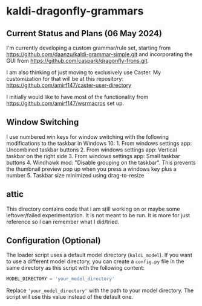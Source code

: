 # kaldi-dragonfly-grammars
## Current Status and Plans (06 May 2024)

I'm currently developing a custom grammar/rule set, starting from https://github.com/daanzu/kaldi-grammar-simple.git and incorporating the GUI from https://github.com/caspark/dragonfly-frons.git. 

I am also thinking of just moving to exclusively use Caster. My customization for that will be at this repository: https://github.com/amirf147/caster-user-directory

I initially would like to have most of the functionality from https://github.com/amirf147/wsrmacros set up. 

## Window Switching
I use numbered win keys for window switching with the following
modifications to the taskbar in Windows 10:
    1. From windows settings app: Uncombined taskbar buttons
    2. From windows settings app: Vertical taskbar on the right side
    3. From windows settings app: Small taskbar buttons
    4. Windhawk mod: "Disable grouping on the taskbar". This prevents
       the thumbnail preview pop up when you press a windows key plus
       a number
    5. Taskbar size minimized using drag-to-resize

## attic

This directory contains code that i am still working on or maybe some leftover/failed experimentation. It is not meant to be run. It is more for just reference so I can remember what I did/tried.

## Configuration (Optional)

The loader script uses a default model directory (`kaldi_model`). If you want to use a different model directory, you can create a `config.py` file in the same directory as this script with the following content:

```python
MODEL_DIRECTORY = 'your_model_directory'
```

Replace `'your_model_directory'` with the path to your model directory. The script will use this value instead of the default one.
